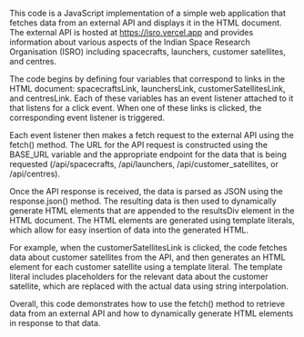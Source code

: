This code is a JavaScript implementation of a simple web application that fetches data from an external API and displays it in the HTML document. The external API is hosted at https://isro.vercel.app and provides information about various aspects of the Indian Space Research Organisation (ISRO) including spacecrafts, launchers, customer satellites, and centres.

The code begins by defining four variables that correspond to links in the HTML document: spacecraftsLink, launchersLink, customerSatellitesLink, and centresLink. Each of these variables has an event listener attached to it that listens for a click event. When one of these links is clicked, the corresponding event listener is triggered.

Each event listener then makes a fetch request to the external API using the fetch() method. The URL for the API request is constructed using the BASE_URL variable and the appropriate endpoint for the data that is being requested (/api/spacecrafts, /api/launchers, /api/customer_satellites, or /api/centres).

Once the API response is received, the data is parsed as JSON using the response.json() method. The resulting data is then used to dynamically generate HTML elements that are appended to the resultsDiv element in the HTML document. The HTML elements are generated using template literals, which allow for easy insertion of data into the generated HTML.

For example, when the customerSatellitesLink is clicked, the code fetches data about customer satellites from the API, and then generates an HTML element for each customer satellite using a template literal. The template literal includes placeholders for the relevant data about the customer satellite, which are replaced with the actual data using string interpolation.

Overall, this code demonstrates how to use the fetch() method to retrieve data from an external API and how to dynamically generate HTML elements in response to that data.
